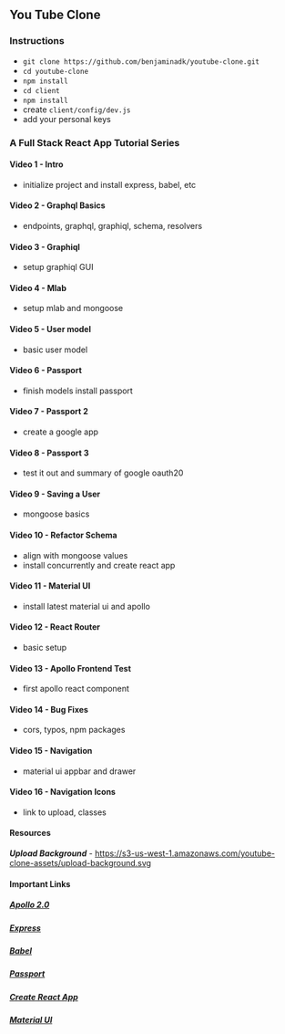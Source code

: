 ## You Tube Clone 

### Instructions
- `git clone https://github.com/benjaminadk/youtube-clone.git`
- `cd youtube-clone`
- `npm install`
- `cd client`
- `npm install`
- create `client/config/dev.js`
- add your personal keys

### A Full Stack React App Tutorial Series

#### Video 1 - Intro
- initialize project and install express, babel, etc

#### Video 2 - Graphql Basics
- endpoints, graphql, graphiql, schema, resolvers

#### Video 3 - Graphiql
- setup graphiql GUI

#### Video 4 - Mlab
- setup mlab and mongoose

#### Video 5 - User model
- basic user model

#### Video 6 - Passport 
- finish models install passport

#### Video 7 - Passport 2
- create a google app

#### Video 8 - Passport 3
- test it out and summary of google oauth20

#### Video 9 - Saving a User
- mongoose basics

#### Video 10 - Refactor Schema
- align with mongoose values
- install concurrently and create react app

#### Video 11 - Material UI
- install latest material ui and apollo 

#### Video 12 - React Router
- basic setup 

#### Video 13 - Apollo Frontend Test
- first apollo react component

#### Video 14 - Bug Fixes
- cors, typos, npm packages

#### Video 15 - Navigation
- material ui appbar and drawer

#### Video 16 - Navigation Icons
- link to upload, classes


#### Resources
***Upload Background***
    - https://s3-us-west-1.amazonaws.com/youtube-clone-assets/upload-background.svg


#### Important Links
##### [Apollo 2.0](https://www.apollographql.com/)
##### [Express](https://expressjs.com/)
##### [Babel](https://babeljs.io/)
##### [Passport](http://www.passportjs.org/)
##### [Create React App](https://github.com/facebookincubator/create-react-app)
##### [Material UI](https://material-ui-next.com/)